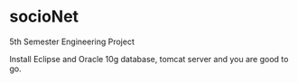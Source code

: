 # socioNet
5th Semester Engineering Project

Install Eclipse and Oracle 10g database, tomcat server and you are good to go.
